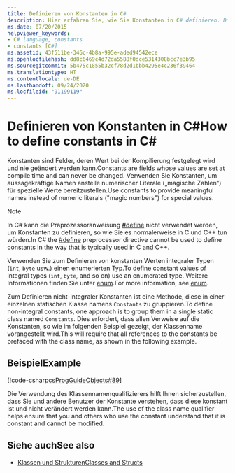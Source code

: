 ```yaml
---
title: Definieren von Konstanten in C#
description: Hier erfahren Sie, wie Sie Konstanten in C# definieren. Dies sind Felder, deren Werte zur Kompilierzeit festgelegt werden. Verwenden Sie Konstanten, um aussagekräftige Namen für spezielle Werte bereitzustellen.
ms.date: 07/20/2015
helpviewer_keywords:
- C# language, constants
- constants [C#]
ms.assetid: 43f511be-346c-4b8a-995e-aded94542ece
ms.openlocfilehash: dd8c6469c4d72da5588f0dce5314308bcc7e3b95
ms.sourcegitcommit: 5b475c1855b32cf78d2d1bbb4295e4c236f39464
ms.translationtype: HT
ms.contentlocale: de-DE
ms.lasthandoff: 09/24/2020
ms.locfileid: "91199119"
---
```

# <a name="how-to-define-constants-in-c"></a><span data-ttu-id="6f26f-104">Definieren von Konstanten in C\#</span><span class="sxs-lookup"><span data-stu-id="6f26f-104">How to define constants in C\#</span></span>

<span data-ttu-id="6f26f-105">Konstanten sind Felder, deren Wert bei der Kompilierung festgelegt wird und nie geändert werden kann.</span><span class="sxs-lookup"><span data-stu-id="6f26f-105">Constants are fields whose values are set at compile time and can never be changed.</span></span> <span data-ttu-id="6f26f-106">Verwenden Sie Konstanten, um aussagekräftige Namen anstelle numerischer Literale („magische Zahlen“) für spezielle Werte bereitzustellen.</span><span class="sxs-lookup"><span data-stu-id="6f26f-106">Use constants to provide meaningful names instead of numeric literals ("magic numbers") for special values.</span></span>  
  
> [!NOTE]
> <span data-ttu-id="6f26f-107">In C# kann die Präprozessoranweisung [#define](../../language-reference/preprocessor-directives/preprocessor-define.md) nicht verwendet werden, um Konstanten zu definieren, so wie Sie es normalerweise in C und C++ tun würden.</span><span class="sxs-lookup"><span data-stu-id="6f26f-107">In C# the [#define](../../language-reference/preprocessor-directives/preprocessor-define.md) preprocessor directive cannot be used to define constants in the way that is typically used in C and C++.</span></span>  
  
 <span data-ttu-id="6f26f-108">Verwenden Sie zum Definieren von konstanten Werten integraler Typen (`int`, `byte` usw.) einen enumerierten Typ.</span><span class="sxs-lookup"><span data-stu-id="6f26f-108">To define constant values of integral types (`int`, `byte`, and so on) use an enumerated type.</span></span> <span data-ttu-id="6f26f-109">Weitere Informationen finden Sie unter [enum](../../language-reference/builtin-types/enum.md).</span><span class="sxs-lookup"><span data-stu-id="6f26f-109">For more information, see [enum](../../language-reference/builtin-types/enum.md).</span></span>  
  
 <span data-ttu-id="6f26f-110">Zum Definieren nicht-integraler Konstanten ist eine Methode, diese in einer einzelnen statischen Klasse namens `Constants` zu gruppieren.</span><span class="sxs-lookup"><span data-stu-id="6f26f-110">To define non-integral constants, one approach is to group them in a single static class named `Constants`.</span></span> <span data-ttu-id="6f26f-111">Dies erfordert, dass allen Verweise auf die Konstanten, so wie im folgenden Beispiel gezeigt, der Klassenname vorangestellt wird.</span><span class="sxs-lookup"><span data-stu-id="6f26f-111">This will require that all references to the constants be prefaced with the class name, as shown in the following example.</span></span>  
  
## <a name="example"></a><span data-ttu-id="6f26f-112">Beispiel</span><span class="sxs-lookup"><span data-stu-id="6f26f-112">Example</span></span>  

 [!code-csharp[csProgGuideObjects#89](~/samples/snippets/csharp/VS_Snippets_VBCSharp/csProgGuideObjects/CS/Objects.cs#89)]  
  
 <span data-ttu-id="6f26f-113">Die Verwendung des Klassennamenqualifizierers hilft Ihnen sicherzustellen, dass Sie und andere Benutzer der Konstante verstehen, dass diese konstant ist und nicht verändert werden kann.</span><span class="sxs-lookup"><span data-stu-id="6f26f-113">The use of the class name qualifier helps ensure that you and others who use the constant understand that it is constant and cannot be modified.</span></span>  
  
## <a name="see-also"></a><span data-ttu-id="6f26f-114">Siehe auch</span><span class="sxs-lookup"><span data-stu-id="6f26f-114">See also</span></span>

- [<span data-ttu-id="6f26f-115">Klassen und Strukturen</span><span class="sxs-lookup"><span data-stu-id="6f26f-115">Classes and Structs</span></span>](./index.md)
